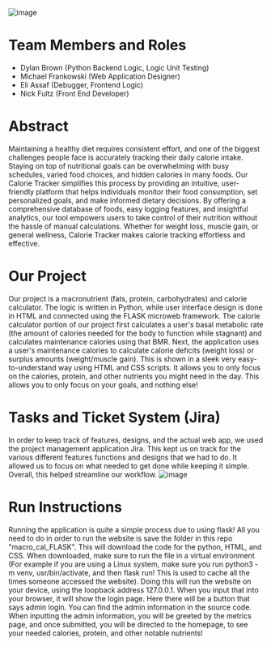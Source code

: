 ![image](https://github.com/user-attachments/assets/1df5bdf9-3ed7-4ef8-9f91-960917da843d)

# Team Members and Roles

* Dylan Brown (Python Backend Logic, Logic Unit Testing)
* Michael Frankowski (Web Application Designer)
* Eli Assaf (Debugger, Frontend Logic)
* Nick Fultz (Front End Developer)

# Abstract

Maintaining a healthy diet requires consistent effort, and one of the biggest challenges people face is accurately tracking their daily calorie intake. Staying on top of nutritional goals can be overwhelming with busy schedules, varied food choices, and hidden calories in many foods. Our Calorie Tracker simplifies this process by providing an intuitive, user-friendly platform that helps individuals monitor their food consumption, set personalized goals, and make informed dietary decisions. By offering a comprehensive database of foods, easy logging features, and insightful analytics, our tool empowers users to take control of their nutrition without the hassle of manual calculations. Whether for weight loss, muscle gain, or general wellness, Calorie Tracker makes calorie tracking effortless and effective.

# Our Project

Our project is a macronutrient (fats, protein, carbohydrates) and calorie calculator. The logic is written in Python, while user interface design is done in HTML and connected using the FLASK microweb framework. The calorie calculator portion of our project first calculates a user's basal metabolic rate (the amount of calories needed for the body to function while stagnant) and calculates maintenance calories using that BMR. Next, the application uses a user's maintenance calories to calculate calorie deficits (weight loss) or surplus amounts (weight/muscle gain). This is shown in a sleek very easy-to-understand way using HTML and CSS scripts. It allows you to only focus on the calories, protein, and other nutrients you might need in the day. This allows you to only focus on your goals, and nothing else!

# Tasks and Ticket System (Jira)

In order to keep track of features, designs, and the actual web app, we used the project management application Jira. This kept us on track for the various different features functions and designs that we had to do. It allowed us to focus on what needed to get done while keeping it simple. Overall, this helped streamline our workflow. 
![image](https://github.com/user-attachments/assets/7f7bfa4d-89ea-48b7-acca-29a17d07fb5a)

# Run Instructions

Running the application is quite a simple process due to using flask! All you need to do in order to run the website is save the folder in this repo "macro_cal_FLASK". This will download the code for the python, HTML, and CSS. When downloaded, make sure to run the file in a virtual environment (For example if you are using a Linux system, make sure you run python3 -m venv, usr/bin/activate, and then flask run! This is used to cache all the times someone accessed the website). Doing this will run the website on your device, using the loopback address 127.0.0.1. When you input that into your browser, it will show the login page. Here there will be a button that says admin login. You can find the admin information in the source code. When inputting the admin information, you will be greeted by the metrics page, and once submitted, you will be directed to the homepage, to see your needed calories, protein, and other notable nutrients!
